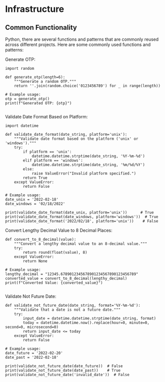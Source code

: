 # Infrastructure

## Common Functionality

Python, there are several functions and patterns that are commonly reused across different projects. Here are some commonly used functions and patterns:

Generate OTP:


```
import random

def generate_otp(length=6):
    """Generate a random OTP."""
    return ''.join(random.choice('0123456789') for _ in range(length))

# Example usage:
otp = generate_otp()
print(f"Generated OTP: {otp}")


```

Validate Date Format Based on Platform:


```
import datetime

def validate_date_format(date_string, platform='unix'):
    """Validate date format based on the platform ('unix' or 'windows')."""
    try:
        if platform == 'unix':
            datetime.datetime.strptime(date_string, '%Y-%m-%d')
        elif platform == 'windows':
            datetime.datetime.strptime(date_string, '%m/%d/%Y')
        else:
            raise ValueError("Invalid platform specified.")
        return True
    except ValueError:
        return False

# Example usage:
date_unix = '2022-02-18'
date_windows = '02/18/2022'

print(validate_date_format(date_unix, platform='unix'))      # True
print(validate_date_format(date_windows, platform='windows'))  # True
print(validate_date_format('2022/02/18', platform='unix'))    # False

```


Convert Lengthy Decimal Value to 8 Decimal Places:


```
def convert_to_8_decimal(value):
    """Convert a lengthy decimal value to an 8-decimal value."""
    try:
        return round(float(value), 8)
    except ValueError:
        return None

# Example usage:
lengthy_decimal = "12345.6789012345678901234567890123456789"
converted_value = convert_to_8_decimal(lengthy_decimal)
print(f"Converted Value: {converted_value}")


```


Validate Not Future Date:


```
def validate_not_future_date(date_string, format='%Y-%m-%d'):
    """Validate that a date is not a future date."""
    try:
        input_date = datetime.datetime.strptime(date_string, format)
        today = datetime.datetime.now().replace(hour=0, minute=0, second=0, microsecond=0)
        return input_date <= today
    except ValueError:
        return False

# Example usage:
date_future = '2022-02-20'
date_past = '2022-02-18'

print(validate_not_future_date(date_future))  # False
print(validate_not_future_date(date_past))    # True
print(validate_not_future_date('invalid_date'))  # False

```